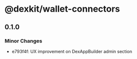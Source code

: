 # @dexkit/wallet-connectors

## 0.1.0

### Minor Changes

- e793f4f: UX improvement on DexAppBuilder admin section
